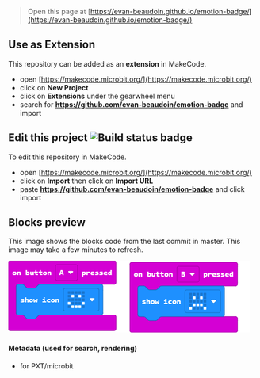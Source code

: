 
> Open this page at [https://evan-beaudoin.github.io/emotion-badge/](https://evan-beaudoin.github.io/emotion-badge/)

## Use as Extension

This repository can be added as an **extension** in MakeCode.

* open [https://makecode.microbit.org/](https://makecode.microbit.org/)
* click on **New Project**
* click on **Extensions** under the gearwheel menu
* search for **https://github.com/evan-beaudoin/emotion-badge** and import

## Edit this project ![Build status badge](https://github.com/evan-beaudoin/emotion-badge/workflows/MakeCode/badge.svg)

To edit this repository in MakeCode.

* open [https://makecode.microbit.org/](https://makecode.microbit.org/)
* click on **Import** then click on **Import URL**
* paste **https://github.com/evan-beaudoin/emotion-badge** and click import

## Blocks preview

This image shows the blocks code from the last commit in master.
This image may take a few minutes to refresh.

![A rendered view of the blocks](https://github.com/evan-beaudoin/emotion-badge/raw/master/.github/makecode/blocks.png)

#### Metadata (used for search, rendering)

* for PXT/microbit
<script src="https://makecode.com/gh-pages-embed.js"></script><script>makeCodeRender("{{ site.makecode.home_url }}", "{{ site.github.owner_name }}/{{ site.github.repository_name }}");</script>
